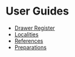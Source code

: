 # User Guides

- [Drawer Register](drawer-register.md)
- [Localities](localities.md)
- [References](references.md)
- [Preparations](preparations.md)
